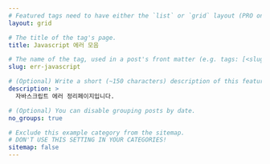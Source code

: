 ```yaml
---
# Featured tags need to have either the `list` or `grid` layout (PRO only).
layout: grid

# The title of the tag's page.
title: Javascript 에러 모음

# The name of the tag, used in a post's front matter (e.g. tags: [<slug>]).
slug: err-javascript

# (Optional) Write a short (~150 characters) description of this featured tag.
description: >
  자바스크립트 에러 정리페이지입니다.

# (Optional) You can disable grouping posts by date.
no_groups: true

# Exclude this example category from the sitemap.
# DON'T USE THIS SETTING IN YOUR CATEGORIES!
sitemap: false
---
```

